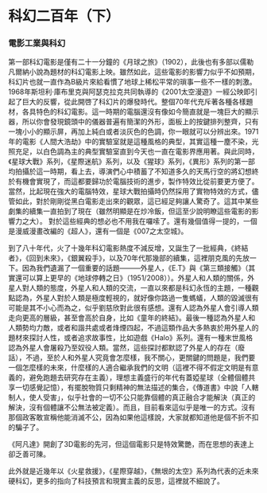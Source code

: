 # 科幻二百年（下）
### 電影工業與科幻

第一部科幻電影是僅有二十一分鐘的《月球之旅》（1902），此後也有多部以儒勒凡爾納小說為題材的科幻電影上映。雖然如此，這些電影的影響力似乎不如預期，科幻片也就一直作為B級片來給看慣了地球上稀松平常的瑣事一些不一樣的刺激。1968年斯坦利·庫布里克與阿瑟克拉克共同執導的《2001太空漫遊》一經公映即引起了巨大的反響，從此開啓了科幻片的爆發時代。整個70年代充斥著各種各樣題材，各具特色的科幻電影。這一時期的電腦還沒有像如今簡直就是一塊巨大的顯示器，所以你會發現鏡頭中的儀器普遍有簡潔的外形，面板上的按鍵排列整齊，只有一塊小小的顯示屏，再加上純白或者淡灰色的色調，你一眼就可以分辨出來。1971年的電影《人間大浩劫》中的實驗室就是這種風格的典型，其實這種一塵不染，光照充足，以白色調為主的典型實驗室直到今天也一直在電影界應用著。與此同時，《星球大戰》系列，《星際迷航》系列，以及《猩球》系列，《異形》系列的第一部均拍攝於這一時期，看上去，導演們心中積蓄了不知道多久的天馬行空的將幻想終於有機會實現了，而這都要歸功於電腦技術的進步，製作特效比從前要更方便了。當然，比起現在強大的電腦特效，星球大戰拍攝時仍然採用了實物特效的方式，儘管如此，對於剛剛從黑白電影走出來的觀眾，這已經足夠讓人驚奇了。這其中某些劇集的續集一直拍到了現在（雖然明顯是在炒冷飯，但這至少說明瞭這些電影的影響力之大）。 對於這些經典的想必也不用我在囉嗦了。還有幾個值得一提的，一個是漫威漫畫改編的《超人》，還有一個是《007之太空城》。

到了八十年代，火了十幾年科幻電影熱度不減反增，又誕生了一批經典，《終結者》，《回到未來》，《銀翼殺手》，以及70年代那幾部的續集，這裡朋克風的先放一下。因為我們遺漏了一個重要的話題———外星人，《E.T》與《第三類接觸》（其實還可以算上更早的《地球停轉之日》（1951/2008））。外星人和人類的關係，外星人對人類的態度，外星人和人類的交流，一直以來都是科幻永恆的主題，一種觀點認為，外星人對於人類是極度輕視的，就好像你路過一隻螞蟻，人類的毀滅很有可能是其不小心而為之，似乎劉慈欣對此很有感想。還有人認為外星人會引導人類走向更高的層級，甚至會高於自身，比如《童年的終結》。最後一種認為外星人和人類勢均力敵，或者和諧共處或者烽煙四起，不過這類作品大多熱衷於用外星人的題材來探討人性，或者追求故事性，比如遊戲《Halo》系列。還有一種末世風格認為外星人會屠殺乃至奴役人類。當然，這些探討都默認了外星人的存在（廢話），不過，至於人和外星人究竟會怎麼樣，我不關心，更關鍵的問題是，我們要一個怎麼樣的未來，什麼樣的人適合繼承我們的文明（這裡不得不假定文明是有意義的，避免跑題去研究存在主義），理想主義盛行的年代有蓋婭星球（全體個體共享一切感覺記憶），有擺脫物質只剩精神的無法描述的集合，《傳道書》中說「人轄制人，使人受害」，似乎社會的一切不公只能靠個體的真正融合才能解決（真正的解決，沒有個體讓不公無法被定義）。而且，目前看來這似乎是唯一的方式。沒有那個政客敢宣稱他能消滅不公，因為如果他這樣說，大家就都知道他是個不折不扣的騙子了。

《阿凡達》開創了3D電影的先河，但這個電影只是特效驚艷，而在思想的表達上卻乏善可陳。

此外就是近幾年以《火星救援》，《星際穿越》，《無垠的太空》系列為代表的近未來硬科幻，更多的指向了科技預言和現實主義的反思，這裡就不細說了。


